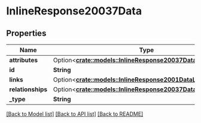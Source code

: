 # InlineResponse20037Data

## Properties

Name | Type | Description | Notes
------------ | ------------- | ------------- | -------------
**attributes** | Option<[**crate::models::InlineResponse20037DataAttributes**](inline_response_200_37_data_attributes.md)> |  | [optional]
**id** | **String** |  | 
**links** | Option<[**crate::models::InlineResponse2001DataLinks**](inline_response_200_1_data_links.md)> |  | [optional]
**relationships** | Option<[**crate::models::InlineResponse20037DataRelationships**](inline_response_200_37_data_relationships.md)> |  | [optional]
**_type** | **String** |  | 

[[Back to Model list]](../README.md#documentation-for-models) [[Back to API list]](../README.md#documentation-for-api-endpoints) [[Back to README]](../README.md)



